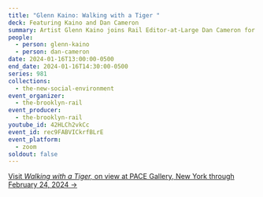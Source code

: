 ```yaml
---
title: "Glenn Kaino: Walking with a Tiger "
deck: Featuring Kaino and Dan Cameron
summary: Artist Glenn Kaino joins Rail Editor-at-Large Dan Cameron for a conversation.
people:
  - person: glenn-kaino
  - person: dan-cameron
date: 2024-01-16T13:00:00-0500
end_date: 2024-01-16T14:30:00-0500
series: 981
collections:
  - the-new-social-environment
event_organizer:
  - the-brooklyn-rail
event_producer:
  - the-brooklyn-rail
youtube_id: 42HLCh2vkCc
event_id: rec9FABVICkrfBLrE
event_platform:
  - zoom
soldout: false
---
```

[V﻿isit *Walking with a Tiger,* on view at PACE Gallery, New York through February 24, 2024 → ](https://www.pacegallery.com/exhibitions/glenn-kaino-walking-with-a-tiger/)